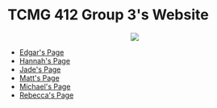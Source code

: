 # TCMG 412 Group 3's Website
<p align="center">
  <img src="https://giphy.com/gifs/tamu-skyline-texas-am-tamu-buildings-Ur3HkrgkQDoqgfZkeO">
 </p>

- [Edgar's Page](https://pardus5758.github.io/group3website/Edgar-Bio) 
- [Hannah's Page](https://pardus5758.github.io/group3website/Hannah-Bio)
- [Jade's Page](https://pardus5758.github.io/group3website/jadepage)
- [Matt's Page]()
- [Michael's Page](https://pardus5758.github.io/group3website/Michael-Bio)
- [Rebecca's Page](https://pardus5758.github.io/group3website/Rebeccapage)
